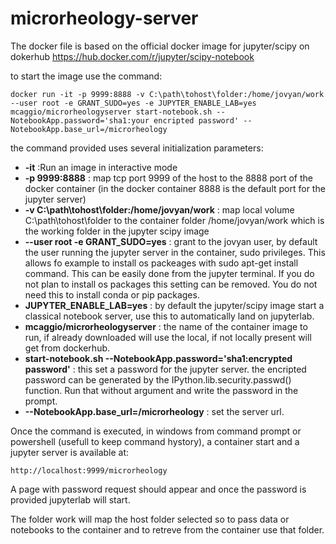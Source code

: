 # microrheology-server


The docker file is based on the official docker image for jupyter/scipy on dokerhub https://hub.docker.com/r/jupyter/scipy-notebook

to start the image use the command:

```
docker run -it -p 9999:8888 -v C:\path\tohost\folder:/home/jovyan/work --user root -e GRANT_SUDO=yes -e JUPYTER_ENABLE_LAB=yes  mcaggio/microrheologyserver start-notebook.sh --NotebookApp.password='sha1:your encripted password' --NotebookApp.base_url=/microrheology
```

the command provided uses several initialization parameters:

* **-it** :Run an image in interactive mode
* **-p 9999:8888** : map tcp port 9999 of the host to the 8888 port of the docker container (in the docker container 8888 is the default port for the jupyter server)
* **-v C:\path\tohost\folder:/home/jovyan/work** : map local volume C:\path\tohost\folder to the container folder /home/jovyan/work which is the working folder in the jupyter scipy image
* **--user root -e GRANT_SUDO=yes** : grant to the jovyan user, by default the user running the jupyter server in the container, sudo privileges. This allows fo example to install os packeages with sudo apt-get install command. This can be easily done from the jupyter terminal. If you do not plan to install os packages this setting can be removed. You do not need this to install conda or pip packages.
* **JUPYTER_ENABLE_LAB=yes** : by default the jupyter/scipy image start a classical notebook server, use this to automatically land on jupyterlab.
* **mcaggio/microrheologyserver** : the name of the container image to run, if already downloaded will use the local, if not locally present will get from dockerhub.
* **start-notebook.sh --NotebookApp.password='sha1:encrypted password'** : this set a password for the jupyter server. the encripted password can be generated by the IPython.lib.security.passwd() function. Run that without argument and write the password in the prompt.
* **--NotebookApp.base_url=/microrheology** : set the server url.

Once the command is executed, in windows from command prompt or powershell (usefull to keep command hystory), a container start and a jupyter server is available at:

```
http://localhost:9999/microrheology
```

A page with password request should appear and once the password is provided jupyterlab will start.

The folder work will map the host folder selected so to pass data or notebooks to the container and to retreve from the container use that folder.
